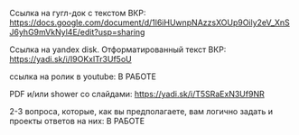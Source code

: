 
Cсылка на гугл-док c текстом ВКР: https://docs.google.com/document/d/1l6iHUwnpNAzzsXOUp9Oily2eV_XnSJ6yhG9mVkNyl4E/edit?usp=sharing

Cсылка на yandex disk. Отформатированный текст ВКР: https://yadi.sk/i/I9OKxlTr3Uf5oU

ccылка на ролик в youtube: В РАБОТЕ

PDF и/или shower со слайдами: https://yadi.sk/i/T5SRaExN3Uf9NR

2-3 вопроса, которые, как вы предполагаете, вам логично задать и проекты ответов на них: В РАБОТЕ
